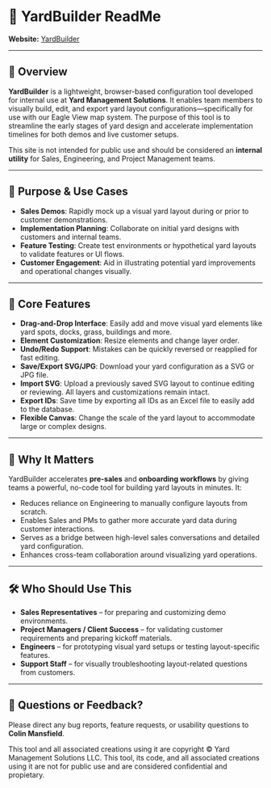 # 📘 YardBuilder ReadMe  
**Website:** [YardBuilder](https://colinmansfieldyms.github.io/yardbuilder/)

---

## 🧭 Overview

**YardBuilder** is a lightweight, browser-based configuration tool developed for internal use at **Yard Management Solutions**. It enables team members to visually build, edit, and export yard layout configurations—specifically for use with our Eagle View map system. The purpose of this tool is to streamline the early stages of yard design and accelerate implementation timelines for both demos and live customer setups.

This site is not intended for public use and should be considered an **internal utility** for Sales, Engineering, and Project Management teams.

---

## 🚀 Purpose & Use Cases

- **Sales Demos**: Rapidly mock up a visual yard layout during or prior to customer demonstrations.
- **Implementation Planning**: Collaborate on initial yard designs with customers and internal teams.
- **Feature Testing**: Create test environments or hypothetical yard layouts to validate features or UI flows.
- **Customer Engagement**: Aid in illustrating potential yard improvements and operational changes visually.

---

## 🧰 Core Features

- **Drag-and-Drop Interface**: Easily add and move visual yard elements like yard spots, docks, grass, buildings and more.
- **Element Customization**: Resize elements and change layer order.
- **Undo/Redo Support**: Mistakes can be quickly reversed or reapplied for fast editing.
- **Save/Export SVG/JPG**: Download your yard configuration as a SVG or JPG file. 
- **Import SVG**: Upload a previously saved SVG layout to continue editing or reviewing. All layers and customizations remain intact.
- **Export IDs**: Save time by exporting all IDs as an Excel file to easily add to the database.
- **Flexible Canvas**: Change the scale of the yard layout to accommodate large or complex designs.

---

## 📌 Why It Matters

YardBuilder accelerates **pre-sales** and **onboarding workflows** by giving teams a powerful, no-code tool for building yard layouts in minutes. It:

- Reduces reliance on Engineering to manually configure layouts from scratch.
- Enables Sales and PMs to gather more accurate yard data during customer interactions.
- Serves as a bridge between high-level sales conversations and detailed yard configuration.
- Enhances cross-team collaboration around visualizing yard operations.

---

## 🛠️ Who Should Use This

- **Sales Representatives** – for preparing and customizing demo environments.
- **Project Managers / Client Success** – for validating customer requirements and preparing kickoff materials.
- **Engineers** – for prototyping visual yard setups or testing layout-specific features.
- **Support Staff** – for visually troubleshooting layout-related questions from customers.


---

## 📩 Questions or Feedback?

Please direct any bug reports, feature requests, or usability questions to **Colin Mansfield**.

This tool and all associated creations using it are copyright © Yard Management Solutions LLC.
This tool, its code, and all associated creations using it are not for public use and are considered confidential and propietary. 
